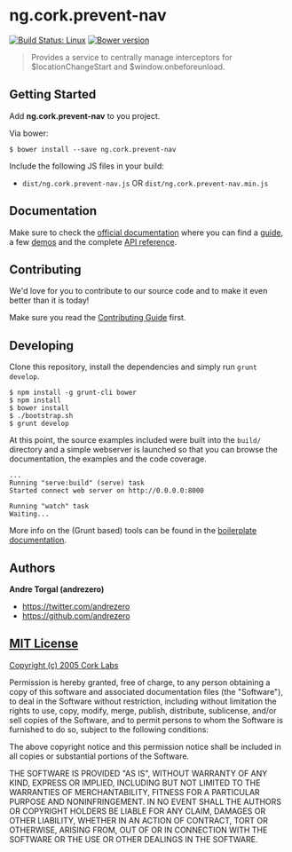 # ng.cork.prevent-nav
[![Build Status: Linux](http://img.shields.io/travis/cork-labs/ng.cork.prevent-nav/master.svg?style=flat-square)](https://travis-ci.org/cork-labs/ng.cork.prevent-nav)
[![Bower version](http://img.shields.io/bower/v/ng.cork.prevent-nav.svg?style=flat-square)](https://github.com/cork-labs/ng.cork.prevent-nav)

> Provides a service to centrally manage interceptors for $locationChangeStart and $window.onbeforeunload.


## Getting Started

Add **ng.cork.prevent-nav** to you project.

Via bower:

```
$ bower install --save ng.cork.prevent-nav
```

Include the following JS files in your build:
- `dist/ng.cork.prevent-nav.js` OR `dist/ng.cork.prevent-nav.min.js`


## Documentation

Make sure to check the [official documentation](http://jarvis.cork-labs.org/ng.cork.prevent-nav/current/docs) where you can find a
[guide](http://jarvis.cork-labs.org/ng.cork.prevent-nav/current/docs/#/guide), a few [demos](http://jarvis.cork-labs.org/ng.cork.prevent-nav/current/docs/#/demos) and the complete
[API reference](http://jarvis.cork-labs.org/ng.cork.prevent-nav/current/docs/#/docs).


## Contributing

We'd love for you to contribute to our source code and to make it even better than it is today!

Make sure you read the [Contributing Guide](CONTRIBUTING.md) first.


## Developing

Clone this repository, install the dependencies and simply run `grunt develop`.

```
$ npm install -g grunt-cli bower
$ npm install
$ bower install
$ ./bootstrap.sh
$ grunt develop
```

At this point, the source examples included were built into the `build/` directory and a simple webserver is launched so
that you can browse the documentation, the examples and the code coverage.

```
...
Running "serve:build" (serve) task
Started connect web server on http://0.0.0.0:8000

Running "watch" task
Waiting...
```

More info on the (Grunt based) tools can be found in the
[boilerplate documentation](http://jarvis.cork-labs.org/boilerplate-nglib/current/docs).


## Authors

**Andre Torgal (andrezero)**
+ <https://twitter.com/andrezero>
+ <https://github.com/andrezero>


## [MIT License](LICENSE)

[Copyright (c) 2005 Cork Labs](http://cork-labs.mit-license.org/2015)

Permission is hereby granted, free of charge, to any person obtaining a copy of
this software and associated documentation files (the "Software"), to deal in
the Software without restriction, including without limitation the rights to
use, copy, modify, merge, publish, distribute, sublicense, and/or sell copies of
the Software, and to permit persons to whom the Software is furnished to do so,
subject to the following conditions:

The above copyright notice and this permission notice shall be included in all
copies or substantial portions of the Software.

THE SOFTWARE IS PROVIDED "AS IS", WITHOUT WARRANTY OF ANY KIND, EXPRESS OR
IMPLIED, INCLUDING BUT NOT LIMITED TO THE WARRANTIES OF MERCHANTABILITY, FITNESS
FOR A PARTICULAR PURPOSE AND NONINFRINGEMENT. IN NO EVENT SHALL THE AUTHORS OR
COPYRIGHT HOLDERS BE LIABLE FOR ANY CLAIM, DAMAGES OR OTHER LIABILITY, WHETHER
IN AN ACTION OF CONTRACT, TORT OR OTHERWISE, ARISING FROM, OUT OF OR IN
CONNECTION WITH THE SOFTWARE OR THE USE OR OTHER DEALINGS IN THE SOFTWARE.
